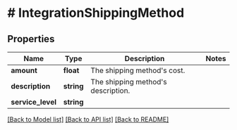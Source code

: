 # # IntegrationShippingMethod

## Properties

Name | Type | Description | Notes
------------ | ------------- | ------------- | -------------
**amount** | **float** | The shipping method&#39;s cost. |
**description** | **string** | The shipping method&#39;s description. |
**service_level** | **string** |  |

[[Back to Model list]](../../README.md#models) [[Back to API list]](../../README.md#endpoints) [[Back to README]](../../README.md)
